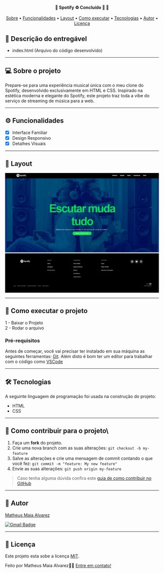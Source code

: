 <h4 align="center"> 
	🚧  Spotify ♻️ Concluído 🚀 🚧
</h4>

<p align="center">
 <a href="#-sobre-o-projeto">Sobre</a> •
 <a href="#-funcionalidades">Funcionalidades</a> •
 <a href="#-layout">Layout</a> • 
 <a href="#-como-executar-o-projeto">Como executar</a> • 
 <a href="#-tecnologias">Tecnologias</a> • 
 <a href="#-autor">Autor</a> • 
 <a href="#user-content--licença">Licença</a>
</p>

## 📄 Descrição do entregável

- index.html (Arquivo do código desenvolvido)

---

## 💻 Sobre o projeto

Prepare-se para uma experiência musical única com o meu clone do Spotify, desenvolvido exclusivamente em HTML e CSS. Inspirado na estética moderna e elegante do Spotify, este projeto traz toda a vibe do serviço de streaming de música para a web.

---

## ⚙️ Funcionalidades

- [x] Interface Familiar
- [X] Design Responsivo
- [X] Detalhes Visuais
---

## 🎨 Layout

![Spt1](https://github.com/MatheusAlvarez/Spotify/blob/main/_assets/Spt1.PNG)
![Spt2](https://github.com/MatheusAlvarez/Spotify/blob/main/_assets/Spt2.PNG)

---

## 🚀 Como executar o projeto

1 - Baixar o Projeto <br>
2 - Rodar o arquivo

### Pré-requisitos

Antes de começar, você vai precisar ter instalado em sua máquina as seguintes ferramentas:
[Git](https://git-scm.com).
Além disto é bom ter um editor para trabalhar com o código como [VSCode](https://code.visualstudio.com/docs)

---

## 🛠 Tecnologias

A seguinte linguagem de programação foi usada na construção do projeto:

- HTML
- CSS

---

## 💪 Como contribuir para o projeto\

1. Faça um **fork** do projeto.
2. Crie uma nova branch com as suas alterações: `git checkout -b my-feature`
3. Salve as alterações e crie uma mensagem de commit contando o que você fez: `git commit -m "feature: My new feature"`
4. Envie as suas alterações: `git push origin my-feature`
> Caso tenha alguma dúvida confira este [guia de como contribuir no GitHub](./CONTRIBUTING.md)

---

## 🦸 Autor

<a href="https://br.linkedin.com/in/matheus-maia-alvarez-">
Matheus Maia Alvarez</a>
 <br />
 
[![Gmail Badge](https://img.shields.io/badge/-mthalvarez2005@gmail.com-c14438?style=flat-square&logo=Gmail&logoColor=white&link=mailto:mthalvarez2005@gmail.com)](mailto:mthalvarez2005@gmail.com)

---

## 📝 Licença

Este projeto esta sobe a licença [MIT](./LICENSE).

Feito por Matheus Maia Alvarez👋🏽 [Entre em contato!](https://br.linkedin.com/in/matheus-maia-alvarez-)

